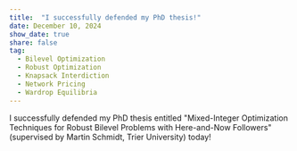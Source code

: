 ```yaml
---
title:  "I successfully defended my PhD thesis!"
date: December 10, 2024
show_date: true
share: false
tag:
  - Bilevel Optimization
  - Robust Optimization
  - Knapsack Interdiction
  - Network Pricing
  - Wardrop Equilibria
---
```


I successfully defended my PhD thesis entitled "Mixed-Integer Optimization Techniques for Robust Bilevel Problems with Here-and-Now Followers" (supervised by Martin Schmidt, Trier University) today!